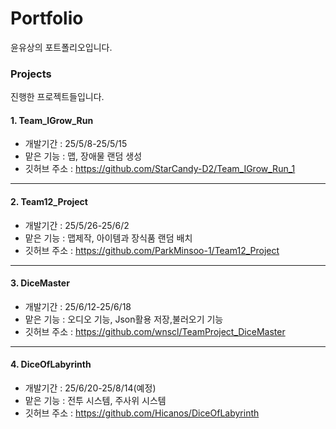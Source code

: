 # Portfolio
윤유상의 포트폴리오입니다.

### Projects
진행한 프로젝트들입니다.

#### 1. Team_IGrow_Run
- 개발기간 : 25/5/8-25/5/15
- 맡은 기능 : 맵, 장애물 랜덤 생성
- 깃허브 주소 : https://github.com/StarCandy-D2/Team_IGrow_Run_1

---

#### 2. Team12_Project
- 개발기간 : 25/5/26-25/6/2
- 맡은 기능 : 맵제작, 아이템과 장식품 랜덤 배치
- 깃허브 주소 : https://github.com/ParkMinsoo-1/Team12_Project

---

#### 3. DiceMaster
- 개발기간 : 25/6/12-25/6/18
- 맡은 기능 : 오디오 기능, Json활용 저장,불러오기 기능
- 깃허브 주소 : https://github.com/wnscl/TeamProject_DiceMaster

---

#### 4. DiceOfLabyrinth
- 개발기간 : 25/6/20-25/8/14(예정)
- 맡은 기능 : 전투 시스템, 주사위 시스템
- 깃허브 주소 : https://github.com/Hicanos/DiceOfLabyrinth
